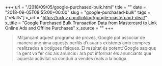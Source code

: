 +++
url = "/2018/09/05/google-purchased-bulk.html"
title = ""
date = "2018-09-05T08:55:00+00:00"
slug = "google-purchased-bulk"
tags = ["retalls"]
x_url = "https://pxlnv.com/linklog/google-mastercard-deal/"
x_title = "Google Purchased Bulk Transaction Data from Mastercard to Link Online Ads and Offline Purchases"
x_source = ""
+++


> Mitjançant aquest programa de proves, Google pot associar de manera anònima aquests perfils d’usuaris existents amb compres realitzades a botigues físiques. El resultat és potent: Google sap que la gent va fer clic als anuncis i ara pot informar els anunciants que aquesta activitat va conduir a vendes reals a la botiga.


